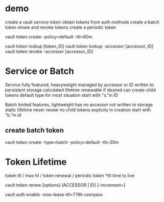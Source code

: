 # demo
create a vault service token
obtain tokens from auth methods
create a batch token
renew and revoke tokens
create a periodic token


vault token create -policy=default -ttl=60m

vault token lookup [token_ID]
vault token lookup -accessor [accessor_ID]
vault token revoke -accessor [accessor_ID]


# Service or Batch
Service
fully featured, heavyweight
managed by accessor or ID
written to persistent storage
calculated lifetime
renewable if desired
can create child tokens
default type for most situation
start with "s."in ID


Batch
limited features, lightweight
has no accessor
not written to storage
static lifetime
never renew
no child tokens
explicity in creation
start with "b."in id

## create batch token
vault token create -type=batch -policy=default -ttl=30m



# Token Lifetime
token ttl / max ttl / token renewal / periodic token
*ttl time to live

vault token renew [options] [ACCESSOR | ID] [-increment=<duration>]

vault auth enable -max-lease-ttl=776h userpass